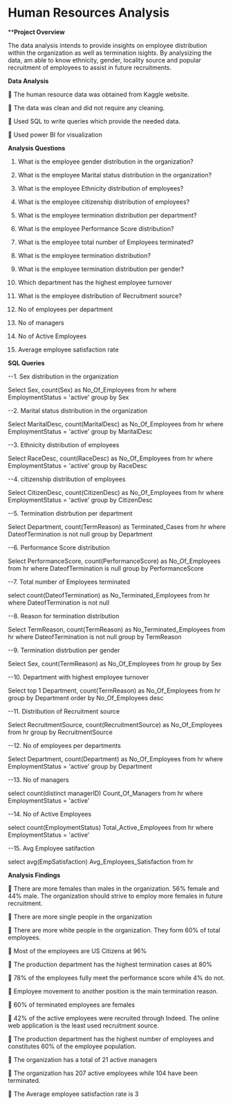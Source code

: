 # Human Resources Analysis

****Project Overview**

The data analysis intends to provide insights on employee distribution within the organization as well as termination isights. 
By analysizing the data, am able to know ethnicity, gender, locality  source and popular recruitment of employees to assist in future recruitments.


**Data Analysis**

	The human resource data was obtained from Kaggle website.

	The data was clean and did not require any cleaning.

	Used SQL to write queries which provide the needed data.

	Used power BI for visualization

**Analysis Questions**

1.	What is the employee gender distribution in the organization?
	
3.	What is the employee Marital status distribution in the organization?

5.	What is the employee Ethnicity distribution of employees?

7.	What is the employee citizenship distribution of employees?
	
9.	What is the employee termination distribution per department?

11.	What is the employee Performance Score distribution?

13.	What is the employee total number of Employees terminated?

15.	What is the employee termination distribution?
	
17.	What is the employee termination distribution per gender?
	
19.	Which department has the highest employee turnover

21.	What is the employee distribution of Recruitment source?

23.	No of employees per department

25.	No of managers

27.	No of Active Employees

29.	Average employee satisfaction rate


**SQL Queries**

--1.	Sex distribution in the organization

Select Sex, count(Sex) as No_Of_Employees from hr
where EmploymentStatus = 'active'
group by Sex

 


--2.	Marital status distribution in the organization

Select MaritalDesc, count(MaritalDesc) as No_Of_Employees from hr
where EmploymentStatus = 'active'
group by MaritalDesc

 

--3.    Ethnicity distribution of employees

Select RaceDesc, count(RaceDesc) as No_Of_Employees from hr
where EmploymentStatus = 'active'
group by RaceDesc

 

--4.	citizenship distribution of employees

Select CitizenDesc, count(CitizenDesc) as No_Of_Employees from hr
where EmploymentStatus = 'active'
group by CitizenDesc


 



--5.	Termination distrbution per department

Select Department, count(TermReason) as Terminated_Cases from hr
where DateofTermination is not null
group by Department

 



--6.	Performance Score distribution

Select PerformanceScore, count(PerformanceScore) as No_Of_Employees from hr
where DateofTermination is null
group by PerformanceScore

 

--7.	Total number of Employees terminated

select count(DateofTermination) as No_Terminated_Employees from hr
where DateofTermination is not null

 

--8.    Reason for termination distribution

Select TermReason, count(TermReason) as No_Terminated_Employees from hr
where DateofTermination is not null
group by TermReason
 


--9.	Termination distrbution per gender

Select Sex, count(TermReason) as No_Of_Employees from hr
group by Sex

 


--10.	Department with highest employee turnover

Select top 1 Department, count(TermReason) as No_Of_Employees from hr
group by Department
order by No_Of_Employees desc

 
--11.	Distribution of Recruitment source

Select RecruitmentSource, count(RecruitmentSource) as No_Of_Employees from hr
group by RecruitmentSource

 

--12.	No of employees per departments

Select Department, count(Department) as No_Of_Employees from hr
where EmploymentStatus = 'active'
group by Department

 


--13.	No of managers

select count(distinct managerID) Count_Of_Managers from hr
where EmploymentStatus = 'active'
 
--14.	No of Active Employees

select count(EmploymentStatus) Total_Active_Employees from hr
where EmploymentStatus = 'active'

 
--15.	Avg Employee satifaction

select avg(EmpSatisfaction) Avg_Employees_Satisfaction from hr


 **Analysis Findings**

 	There are more females than males in the organization. 56% female and 44% male. The organization should strive to employ more females in future recruitment.
 
	There are more single people in the organization

	There are more white people in the organization. They form 60% of total employees.

	Most of the employees are US Citizens at 96%

	The production department has the highest termination cases at 80%

	78% of the employees fully meet the performance score while 4% do not.

	Employee movement to another position is the main termination reason.

	60% of terminated employees are females

	42% of the active employees were recruited through Indeed. The online web application is the least used recruitment source.

	The production department has the highest number of employees and constitutes 60% of the employee population.

	The organization has a total of 21 active managers

	The organization has 207 active employees while 104 have been terminated.

	The Average employee satisfaction rate is 3


